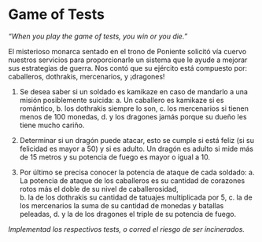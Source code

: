# Game of Tests

*“When you play the game of tests, you win or you die.”*

El misterioso monarca sentado en el trono de Poniente solicitó vía cuervo nuestros servicios para proporcionarle un sistema que le ayude a mejorar sus estrategias de guerra. 
Nos contó que su ejército está compuesto por: caballeros, dothrakis, mercenarios, y ¡dragones!

1. Se desea saber si un soldado es kamikaze en caso de mandarlo a una misión posiblemente suicida:
   a. Un caballero es kamikaze si es romántico,
   b. los dothrakis siempre lo son,
   c. los mercenarios si tienen menos de 100 monedas,
   d. y los dragones jamás porque su dueño les tiene mucho cariño.
   
2. Determinar si  un dragón puede atacar, esto se cumple si está feliz (si su felicidad es mayor a 50) y si es adulto. Un dragón es adulto si mide más de 15 metros y su potencia de fuego es mayor o igual a 10.

3. Por último se precisa conocer la potencia de ataque de cada soldado:
   a. La potencia de ataque de los caballeros es su cantidad de corazones rotos más el doble de su nivel de caballerosidad,  
   b. la de los dothrakis su cantidad de tatuajes multiplicada por 5,
   c. la de los mercenarios la suma de su cantidad de monedas y batallas peleadas,
   d. y la de los dragones el triple de su potencia de fuego.

*Implementad los respectivos tests, o corred el riesgo de ser incinerados.*
